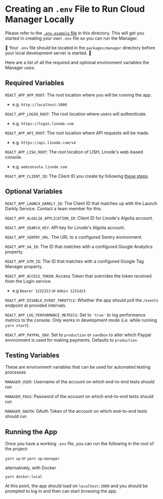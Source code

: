 # Creating an `.env` File to Run Cloud Manager Locally

Please refer to the [`.env.example` file](./packages/manager/.env.example) in this directory. This will get you started in creating your own `.env` file so you can run the Manager.

:rotating_light: Your `.env` file should be located in the `packages/manager` directory before your local development server is started. :rotating_light:

Here are a list of all the required and optional environment variables the Manager uses:

## Required Variables

`REACT_APP_APP_ROOT`: The root location where you will be running the app.

- e.g. `http://localhost:3000`

`REACT_APP_LOGIN_ROOT`: The root location where users will authenticate.

- e.g. `https://login.linode.com`

`REACT_APP_API_ROOT`: The root location where API requests will be made.

- e.g. `https://api.linode.com/v4`

`REACT_APP_LISH_ROOT`: The root location of LISH, Linode's web-based console.

- e.g. `webconsole.linode.com`

`REACT_APP_CLIENT_ID`: The Client ID you create by following [these steps](./CREATE_CLIENT.md).

## Optional Variables

`REACT_APP_LAUNCH_DARKLY_ID`: The Client ID that matches up with the Launch Darkly Service. Contact a team member for this.

`REACT_APP_ALGOLIA_APPLICATION_ID`: Client ID for Linode's Algolia account.

`REACT_APP_SEARCH_KEY`: API key for Linode's Algolia account.

`REACT_APP_SENTRY_URL`: The URL to a configured Sentry environment.

`REACT_APP_GA_ID`: The ID that matches with a configured Google Analytics property.

`REACT_APP_GTM_ID`: The ID that matches with a configured Google Tag Manager property.

`REACT_APP_ACCESS_TOKEN`: Access Token that overrides the token received from the Login service.

- e.g `Bearer 1232313` or `Admin 1231423`

`REACT_APP_DISABLE_EVENT_THROTTLE`: <Boolean> Whether the app should poll the `/events` endpoint at provided intervals.

`REACT_APP_LOG_PERFORMANCE_METRICS`: Set to `'true'` to log performance metrics to the console. Only works in development mode (i.e. while running `yarn start`).

`REACT_APP_PAYPAL_ENV`: Set to `production` or `sandbox` to alter which Paypal environment is used
for making payments. Defaults to `production`.

## Testing Variables

These are environment variables that can be used for automated testing processes

`MANAGER_USER`: Username of the account on which end-to-end tests should run

`MANAGER_PASS`: Password of the account on which end-to-end tests should run

`MANAGER_OAUTH`: OAuth Token of the account on which end-to-end tests should run

## Running the App

Once you have a working `.env` file, you can run the following in the root of the project:

`yarn up` or `yarn up:manager`

alternatively, with Docker

`yarn docker:local`

At this point, the app should load on `localhost:3000` and you should be prompted to log in and then can start browsing the app.
